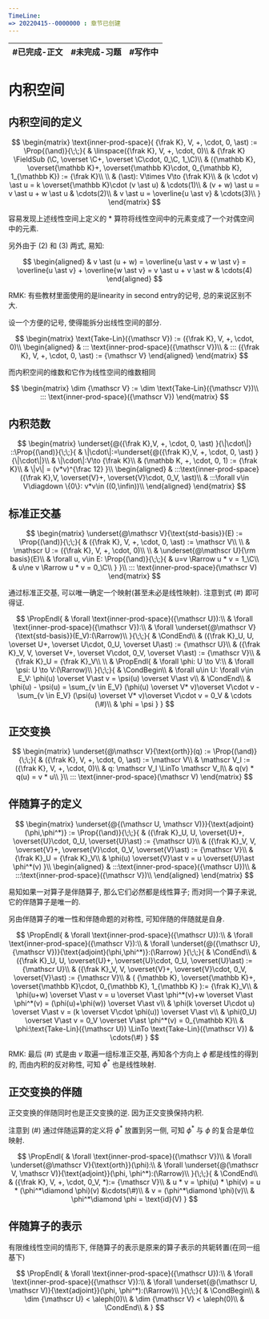 ```yaml
---
TimeLine: 
=> 20220415--0000000 : 章节已创建
---
```

| #已完成-正文 | #未完成-习题 | #写作中 | 
| ------------ | ------------ | ------- |

# 内积空间

## 内积空间的定义

$$
\begin{matrix}
\text{inner-prod-space}(
   {\frak K},
    V, +, \cdot, 0, \ast) 
:= \Prop{(\and)}{\;\;}{
    & \linspace({\frak K}, V, +, \cdot, 0)\\
    & {\frak K} \FieldSub (\C, \overset \C+, \overset \C\cdot, 0_\C, 1_\C)\\
    & ({\mathbb K}, \overset{\mathbb K}+, \overset{\mathbb K}\cdot, 0_{\mathbb K}, 1_{\mathbb K}) := {\frak K}\\
    \\
    & (\ast): V\times V\to {\frak K}\\
    & (k \cdot v) \ast u = k \overset{\mathbb K}\cdot (v \ast u) & \cdots(1)\\
    & (v + w) \ast u = v \ast u + w \ast u & \cdots(2)\\
    & v \ast u = \overline{u \ast v} & \cdots(3)\\
}
\end{matrix}
$$

容易发现上述线性空间上定义的 $\ast$ 算符将线性空间中的元素变成了一个对偶空间中的元素. 

另外由于 $(2)$ 和 $(3)$ 两式, 易知: 

$$
\begin{aligned}
& v \ast (u + w) = \overline{u \ast v + w \ast v} 
= \overline{u \ast v} + \overline{w \ast v}
= v \ast u + v \ast w
& \cdots(4)
\end{aligned}
$$

RMK: 有些教材里面使用的是linearity in second entry的记号, 总的来说区别不大. 

设一个方便的记号, 使得能拆分出线性空间的部分. 

$$
\begin{matrix}
\text{Take-Lin}({\mathscr V}) := ({\frak K}, V, +, \cdot, 0)\\
\begin{aligned}
    & ::: \text{inner-prod-space}({\mathscr V})\\
    & ::: ({\frak K}, V, +, \cdot, 0, \ast)  := {\mathscr V}
\end{aligned}
\end{matrix}
$$

而内积空间的维数和它作为线性空间的维数相同

$$
\begin{matrix}
\dim {\mathscr V} := \dim \text{Take-Lin}({\mathscr V})\\
::: \text{inner-prod-space}({\mathscr V})
\end{matrix}
$$

## 内积范数

$$
\begin{matrix}
\underset{@({\frak K},V, +, \cdot, 0, \ast) }{\|\cdot\|}
::\Prop{(\and)}{\;\;}{
    & \|\cdot\|:=\underset{@({\frak K},V, +, \cdot, 0, \ast) }{\|\cdot\|}\\
    & \|\cdot\|:V\to {\frak K}\\
    & (\mathbb K, +, \cdot, 0, 1) := {\frak K}\\
    & \|v\| = (v*v)^{\frac 12}
}\\
\begin{aligned}
    & :::\text{inner-prod-space}({\frak K},V, \overset{V}+, \overset{V}\cdot, 0_V, \ast)\\
    & :::\forall v\in V\diagdown \{0\}: v*v\in ((0,\infin))\\
\end{aligned}
\end{matrix}
$$

## 标准正交基

$$
\begin{matrix}
\underset{@\mathscr V}{\text{std-basis}}(E)
:= \Prop{(\and)}{\;\;}{
    & ({\frak K}, V, +, \cdot, 0, \ast) := \mathscr V\\
    \\
    & \mathscr U := ({\frak K}, V, +, \cdot, 0)\\
    \\
    & \underset{@\mathscr U}{\rm basis}(E)\\
    & \forall u, v\in E: \Prop{(\and)}{\;\;}{
        & u=v \Rarrow u * v = 1_\C\\
        & u\ne v \Rarrow u * v = 0_\C\\
    }
}\\
::: \text{inner-prod-space}(\mathscr V)
\end{matrix}
$$

通过标准正交基, 可以唯一确定一个映射(甚至未必是线性映射). 注意到式 $(\#)$ 即可得证. 

$$
\PropEndl{
    & \forall \text{inner-prod-space}({\mathscr U}):\\
    & \forall \text{inner-prod-space}({\mathscr V}):\\
    & \forall \underset{@\mathscr V}{\text{std-basis}}(E_V):(\Rarrow)\\
}{\;\;}{
    & \CondEnd\\
    & ({\frak K}_U, U, \overset U+, \overset U\cdot, 0_U, \overset U\ast) := {\mathscr U}\\
    & ({\frak K}_V, V, \overset V+, \overset V\cdot, 0_V, \overset V\ast) := {\mathscr V}\\
    & {\frak K}_U = {\frak K}_V\\
    \\
    & \PropEndl{
        & \forall \phi: U \to V:\\
        & \forall \psi: U \to V:(\Rarrow)\\ 
    }{\;\;}{
        & \CondBegin\\
        & \forall u\in U: \forall v\in E_V:
            \phi(u) \overset V\ast v = \psi(u) \overset V\ast v\\
         & \CondEnd\\
         & \phi(u) - \psi(u) 
             = \sum_{v \in E_V} (\phi(u) \overset V* v)\overset V\cdot v  
             - \sum_{v \in E_V} (\psi(u) \overset V* v)\overset V\cdot v 
             = 0_V & \cdots (\#)\\
         & \phi = \psi
    }
}
$$

## 正交变换

$$
\begin{matrix}
\underset{@\mathscr V}{\text{orth}}(q) := 
\Prop{(\and)}{\;\;}{
    & ({\frak K}, V, +, \cdot, 0, \ast) := \mathscr V\\
    & \mathscr V_l := ({\frak K}, V, +, \cdot, 0)\\
    & q: \mathscr V_l \LinTo \mathscr V_l\\
    & q(v) * q(u) = v * u\\
}\\
::: \text{inner-prod-space}(\mathscr V)
\end{matrix}
$$

## 伴随算子的定义

$$
\begin{matrix}
\underset{@{(\mathscr U, \mathscr V)}}{\text{adjoint}(\phi,\phi^*)}
:=
\Prop{(\and)}{\;\;}{
    & ({\frak K}_U, U, \overset{U}+, \overset{U}\cdot, 0_U, \overset{U}\ast)  := {\mathscr U}\\ 
    & ({\frak K}_V, V, \overset{V}+, \overset{V}\cdot, 0_V, \overset{V}\ast)  := {\mathscr V}\\
    & {\frak K}_U = {\frak K}_V\\
    & \phi(u) \overset{V}\ast v = u \overset{U}\ast \phi^*(v)
}\\
\begin{aligned}
& :::\text{inner-prod-space}({\mathscr U})\\
& :::\text{inner-prod-space}({\mathscr V})\\
\end{aligned}
\end{matrix}
$$

易知如果一对算子是伴随算子, 那么它们必然都是线性算子; 而对同一个算子来说, 它的伴随算子是唯一的. 

另由伴随算子的唯一性和伴随命题的对称性, 可知伴随的伴随就是自身. 

$$
\PropEndl{
    & \forall \text{inner-prod-space}({\mathscr U}):\\
    & \forall \text{inner-prod-space}({\mathscr V}):\\
    & \forall \underset{@({\mathscr U}, {\mathscr V})}{\text{adjoint}(\phi,\phi^*)}:(\Rarrow)
}{\;\;}{
    & \CondEnd\\
    & ({\frak K}_U, U, \overset{U}+, \overset{U}\cdot, 0_U, \overset{U}\ast)  := {\mathscr U}\\ 
    & ({\frak K}_V, V, \overset{V}+, \overset{V}\cdot, 0_V, \overset{V}\ast)  := {\mathscr V}\\
    & (
        {\mathbb K}, \overset{\mathbb K}+,
         \overset{\mathbb K}\cdot, 0_{\mathbb K}, 1_{\mathbb K}
     ):= {\frak K}_V\\
    & \phi(u+w) \overset V\ast v 
        = u \overset V\ast \phi^*(v)+w \overset V\ast \phi^*(v)
        = (\phi(u)+\phi(w)) \overset V\ast v\\
    & \phi(k \overset U\cdot u) \overset V\ast v 
        = (k \overset V\cdot \phi(u)) \overset V\ast v\\
    & \phi(0_U) \overset V\ast v
        = 0_V \overset V\ast \phi^*(v) 
        = 0_{\mathbb K}\\
    & \phi:\text{Take-Lin}({\mathscr U}) \LinTo \text{Take-Lin}({\mathscr V}) & \cdots(\#)
}
$$

RMK: 最后 $(\#)$ 式是由 $v$ 取遍一组标准正交基, 再知各个方向上 $\phi$ 都是线性的得到的, 而由内积的反对称性, 可知 $\phi^*$ 也是线性映射. 

## 正交变换的伴随

正交变换的伴随同时也是正交变换的逆. 因为正交变换保持内积. 

注意到 $(\#)$ 通过伴随运算的定义将 $\phi^*$ 放置到另一侧, 可知 $\phi^*$ 与 $\phi$ 的复合是单位映射. 

$$
\PropEndl{
    & \forall \text{inner-prod-space}({\mathscr V})\\
    & \forall \underset{@\mathscr V}{\text{orth}}(\phi):\\
    & \forall \underset{@(\mathscr V, \mathscr V)}{\text{adjoint}}(\phi, \phi^*):(\Rarrow)\\
}{\;\;}{
    & \CondEnd\\
    & ({\frak K}, V, +, \cdot, 0_V, *):= {\mathscr V}\\
    & u * v = \phi(u) * \phi(v) = u * (\phi^*\diamond \phi)(v)
        &\cdots(\#)\\
    & v = (\phi^*\diamond \phi)(v)\\
    & \phi^*\diamond \phi = \text{id}(V)
}
$$

## 伴随算子的表示

有限维线性空间的情形下, 伴随算子的表示是原来的算子表示的共轭转置(在同一组基下)

$$
\PropEndl{
    & \forall \text{inner-prod-space}({\mathscr U}):\\
    & \forall \text{inner-prod-space}({\mathscr V}):\\
    & \forall \underset{@(\mathscr U, \mathscr V)}{\text{adjoint}}(\phi, \phi^*):(\Rarrow)\\
}{\;\;}{
    & \CondBegin\\
    & \dim {\mathscr U} < \aleph(0)\\
    & \dim {\mathscr V} < \aleph(0)\\
    & \CondEnd\\
    & 
}
$$
